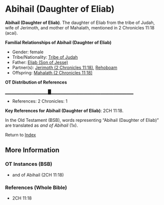 # Abihail (Daughter of Eliab)
**Abihail (Daughter of Eliab)**. 
The daughter of Eliab from the tribe of Judah, wife of Jerimoth, and mother of Mahalath, mentioned in 2 Chronicles 11:18 (acai). 




**Familial Relationships of Abihail (Daughter of Eliab)**


* Gender: female
* Tribe/Nationality: [Tribe of Judah](../../../groups/md/acai/Judah.md)
* Father: [Eliab (Son of Jesse)](Eliab.3.md)
* Partner(s): [Jerimoth (2 Chronicles 11:18)](Jerimoth.6.md), [Rehoboam](Rehoboam.md)
* Offspring: [Mahalath (2 Chronicles 11:18)](Mahalath.2.md)


**OT Distribution of References**

▁▁▁▁▁▁▁▁▁▁▁▁▁█▁▁▁▁▁▁▁▁▁▁▁▁▁▁▁▁▁▁▁▁▁▁▁▁▁
* References: 2 Chronicles: 1



**Key References for Abihail (Daughter of Eliab)**: 
2CH 11:18. 


In the Old Testament (BSB), words representing “Abihail (Daughter of Eliab)” are translated as 
*and of Abihail* (1x). 




Return to [Index](00-Index.md)

## More Information

### OT Instances (BSB)

* and of Abihail (2CH 11:18)



### References (Whole Bible)

* 2CH 11:18




